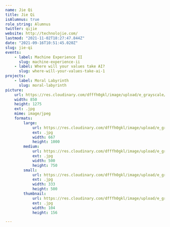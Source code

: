 ```yaml
---
name: Jie Qi
title: Jie Qi
isAlumnus: true
role_string: Alumnus
twitter: qijie
website: http://technolojie.com/
lastmod: "2021-11-02T18:27:47.844Z"
date: "2021-09-16T10:51:45.020Z"
slug: jie-qi
events:
    - label: Machine Experience II
      slug: machine-experience-ii
    - label: Where will your values take AI?
      slug: where-will-your-values-take-ai-1
projects:
    - label: Moral Labyrinth
      slug: moral-labyrinth
picture:
    url: https://res.cloudinary.com/dfffh0gkl/image/upload/e_grayscale/v1629122121/jie_86dc5daa52.jpg
    width: 850
    height: 1275
    ext: .jpg
    mime: image/jpeg
    formats:
        large:
            url: https://res.cloudinary.com/dfffh0gkl/image/upload/e_grayscale/v1629122123/large_jie_86dc5daa52.jpg
            ext: .jpg
            width: 667
            height: 1000
        medium:
            url: https://res.cloudinary.com/dfffh0gkl/image/upload/e_grayscale/v1629122123/medium_jie_86dc5daa52.jpg
            ext: .jpg
            width: 500
            height: 750
        small:
            url: https://res.cloudinary.com/dfffh0gkl/image/upload/e_grayscale/v1629122124/small_jie_86dc5daa52.jpg
            ext: .jpg
            width: 333
            height: 500
        thumbnail:
            url: https://res.cloudinary.com/dfffh0gkl/image/upload/e_grayscale/v1629122121/thumbnail_jie_86dc5daa52.jpg
            ext: .jpg
            width: 104
            height: 156

---
```

